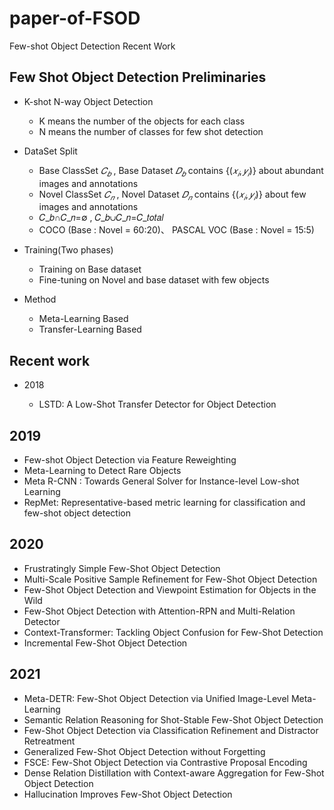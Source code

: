 # paper-of-FSOD
Few-shot Object Detection Recent Work


## Few Shot Object Detection Preliminaries
* K-shot N-way Object Detection
  - K means  the number of the objects for each class
  - N means the number of classes for few shot detection
* DataSet Split 
  - Base ClassSet $𝐶_𝑏$ , Base Dataset $𝐷_𝑏$ contains $\{(𝑥_𝑖, 𝑦_𝑖)\}$ about abundant images and annotations
  - Novel ClassSet $𝐶_𝑛$  , Novel Dataset $𝐷_𝑛$ contains $\{(𝑥_𝑖, 𝑦_𝑖)\}$ about few images and annotations
  - 𝐶_𝑏∩𝐶_𝑛=∅ , 𝐶_𝑏∪𝐶_𝑛=𝐶_𝑡𝑜𝑡𝑎𝑙 
  - COCO (Base : Novel = 60:20)、 PASCAL VOC (Base : Novel = 15:5)
* Training(Two phases)
  - Training on Base dataset
  - Fine-tuning on Novel and base dataset with few objects

* Method
  - Meta-Learning Based
  - Transfer-Learning Based

## Recent work
* 2018

  - LSTD: A Low-Shot Transfer Detector for Object Detection

## 2019
  - Few-shot Object Detection via Feature Reweighting
  - Meta-Learning to Detect Rare Objects
  - Meta R-CNN : Towards General Solver for Instance-level Low-shot Learning 
  - RepMet: Representative-based metric learning for classification and few-shot object detection

## 2020
  - Frustratingly Simple Few-Shot Object Detection
  - Multi-Scale Positive Sample Refinement for Few-Shot Object Detection
  - Few-Shot Object Detection and Viewpoint Estimation for Objects in the Wild
  - Few-Shot Object Detection with Attention-RPN and Multi-Relation Detector
  - Context-Transformer: Tackling Object Confusion for Few-Shot Detection
  - Incremental Few-Shot Object Detection
## 2021
  - Meta-DETR: Few-Shot Object Detection via Unified Image-Level Meta-Learning 
  - Semantic Relation Reasoning for Shot-Stable Few-Shot Object Detection
  - Few-Shot Object Detection via Classification Refinement and Distractor Retreatment
  - Generalized Few-Shot Object Detection without Forgetting
  - FSCE: Few-Shot Object Detection via Contrastive Proposal Encoding
  - Dense Relation Distillation with Context-aware Aggregation for Few-Shot Object Detection 
  - Hallucination Improves Few-Shot Object Detection
